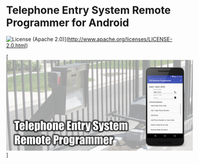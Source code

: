 # Telephone Entry System Remote Programmer for Android

![License (Apache 2.0)](https://img.shields.io/license-apache-blue.svg?style=flat-square)](http://www.apache.org/licenses/LICENSE-2.0.html)

[![TESRemoteProgrammer](images/feature_graphic.png)]
